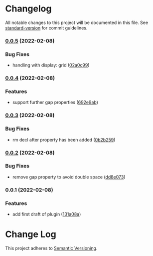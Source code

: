 # Changelog

All notable changes to this project will be documented in this file. See [standard-version](https://github.com/conventional-changelog/standard-version) for commit guidelines.

### [0.0.5](https://github.com/lukaskoeller/postcss-flexbox-gap/compare/v0.0.4...v0.0.5) (2022-02-08)


### Bug Fixes

* handling with display: grid ([02a0c99](https://github.com/lukaskoeller/postcss-flexbox-gap/commit/02a0c994b3d1a3ddea8b7cb90e935b9e7046ecc3))

### [0.0.4](https://github.com/lukaskoeller/postcss-flexbox-gap/compare/v0.0.3...v0.0.4) (2022-02-08)


### Features

* support further gap properties ([692e9ab](https://github.com/lukaskoeller/postcss-flexbox-gap/commit/692e9abc22e797773888e124a4015001e5940c55))

### [0.0.3](https://github.com/lukaskoeller/postcss-flexbox-gap/compare/v0.0.2...v0.0.3) (2022-02-08)


### Bug Fixes

* rm decl after property has been added ([0b2b259](https://github.com/lukaskoeller/postcss-flexbox-gap/commit/0b2b259bf465af8ec8d1210f9286cdd46c00c8e2))

### [0.0.2](https://github.com/lukaskoeller/postcss-flexbox-gap/compare/v0.0.1...v0.0.2) (2022-02-08)


### Bug Fixes

* remove gap property to avoid double space ([dd8e073](https://github.com/lukaskoeller/postcss-flexbox-gap/commit/dd8e07331f846fcc00343592ddd692234105ccad))

### 0.0.1 (2022-02-08)


### Features

* add first draft of plugin ([131a08a](https://github.com/lukaskoeller/postcss-flexbox-gap/commit/131a08a2c9e764df821c049daf2e39f08ec2f6cc))

# Change Log

This project adheres to [Semantic Versioning](http://semver.org/).
